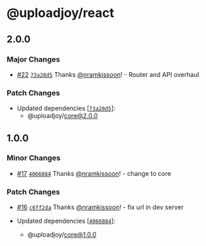 # @uploadjoy/react

## 2.0.0

### Major Changes

- [#22](https://github.com/Uploadjoy/uploadjoy/pull/22) [`73a28d5`](https://github.com/Uploadjoy/uploadjoy/commit/73a28d5cfc11a04776ed6b045d0b054f5b081de0) Thanks [@nramkissoon](https://github.com/nramkissoon)! - Router and API overhaul

### Patch Changes

- Updated dependencies [[`73a28d5`](https://github.com/Uploadjoy/uploadjoy/commit/73a28d5cfc11a04776ed6b045d0b054f5b081de0)]:
  - @uploadjoy/core@2.0.0

## 1.0.0

### Minor Changes

- [#17](https://github.com/Uploadjoy/uploadjoy/pull/17) [`4066884`](https://github.com/Uploadjoy/uploadjoy/commit/40668848dab24be28c46957ce39f345802a26341) Thanks [@nramkissoon](https://github.com/nramkissoon)! - change to core

### Patch Changes

- [#16](https://github.com/Uploadjoy/uploadjoy/pull/16) [`c6ff2da`](https://github.com/Uploadjoy/uploadjoy/commit/c6ff2dacbac36a8b1d32fb483fb88aa08276d012) Thanks [@nramkissoon](https://github.com/nramkissoon)! - fix url in dev server

- Updated dependencies [[`4066884`](https://github.com/Uploadjoy/uploadjoy/commit/40668848dab24be28c46957ce39f345802a26341)]:
  - @uploadjoy/core@1.0.0
